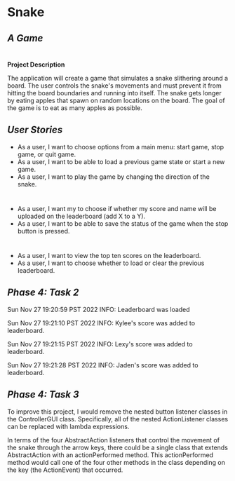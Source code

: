 # Snake

## *A Game*
#
**Project Description**

The application will create a game that simulates a snake slithering around a board. The user controls the snake's movements and must prevent it from hitting the board boundaries and running into itself. The snake gets longer by eating apples that spawn on random locations on the board. The goal of the game is to eat as many apples as possible.

## *User Stories*

- As a user, I want to choose options from a main menu: start game, stop game, or quit game.
- As a user, I want to be able to load a previous game state or start a new game.
- As a user, I want to play the game by changing the direction of the snake.
#
- As a user, I want my to choose if whether my score and name will be uploaded on the leaderboard (add X to a Y).
- As a user, I want to be able to save the status of the game when the stop button is pressed.

#
- As a user, I want to view the top ten scores on the leaderboard.
- As a user, I want to choose whether to load or clear the previous leaderboard.

## *Phase 4: Task 2*
Sun Nov 27 19:20:59 PST 2022
INFO: Leaderboard was loaded


Sun Nov 27 19:21:10 PST 2022
INFO: Kylee's score was added to leaderboard.


Sun Nov 27 19:21:15 PST 2022
INFO: Lexy's score was added to leaderboard.


Sun Nov 27 19:21:28 PST 2022
INFO: Jaden's score was added to leaderboard.

## *Phase 4: Task 3*
To improve this project, I would remove the nested button listener classes in the ControllerGUI class. Specifically, 
all of the nested ActionListener classes can be replaced with lambda expressions.

In terms of the four AbstractAction listeners that control the movement of the snake through the arrow keys, there 
could be a single class that extends AbstractAction with an actionPerformed method. This actionPerformed 
method would call one of the four other methods in the class depending on the key (the ActionEvent) that occurred.